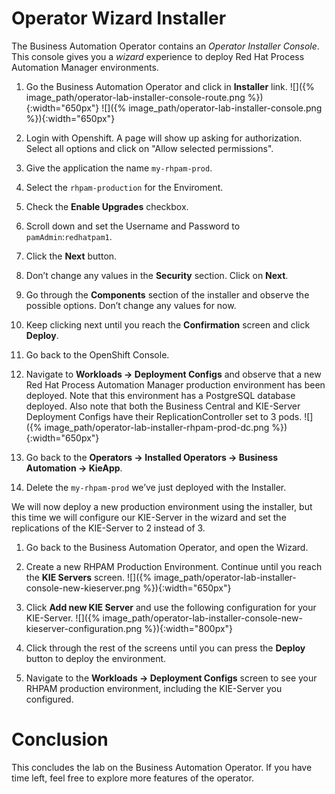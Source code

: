 Operator Wizard Installer
==================

The Business Automation Operator contains an *Operator Installer Console*. This console gives you a *wizard* experience to deploy Red Hat Process Automation Manager environments.

1.  Go the Business Automation Operator and click in **Installer** link. ![]({% image_path/operator-lab-installer-console-route.png %}){:width="650px"} ![]({% image_path/operator-lab-installer-console.png %}){:width="650px"}

2. Login with Openshift. A page will show up asking for authorization. Select all options and click on "Allow selected permissions".

2.  Give the application the name `my-rhpam-prod`.

3.  Select the `rhpam-production` for the Enviroment.

4.  Check the **Enable Upgrades** checkbox.

5.  Scroll down and set the Username and Password to `pamAdmin`:`redhatpam1`.

6.  Click the **Next** button.

7.  Don’t change any values in the **Security** section. Click on **Next**.

8.  Go through the **Components** section of the installer and observe the possible options. Don’t change any values for now.

9.  Keep clicking next until you reach the **Confirmation** screen and click **Deploy**.

10. Go back to the OpenShift Console.

11. Navigate to **Workloads → Deployment Configs** and observe that a new Red Hat Process Automation Manager production environment has been deployed. Note that this environment has a PostgreSQL database deployed. Also note that both the Business Central and KIE-Server Deployment Configs have their ReplicationController set to 3 pods. ![]({% image_path/operator-lab-installer-rhpam-prod-dc.png %}){:width="650px"}

12. Go back to the **Operators → Installed Operators → Business Automation → KieApp**.

13. Delete the `my-rhpam-prod` we’ve just deployed with the Installer.

We will now deploy a new production environment using the installer, but this time we will configure our KIE-Server in the wizard and set the replications of the KIE-Server to 2 instead of 3.

1.  Go back to the Business Automation Operator, and open the Wizard.

2.  Create a new RHPAM Production Environment. Continue until you reach the **KIE Servers** screen. ![]({% image_path/operator-lab-installer-console-new-kieserver.png %}){:width="650px"}

3.  Click **Add new KIE Server** and use the following configuration for your KIE-Server. ![]({% image_path/operator-lab-installer-console-new-kieserver-configuration.png %}){:width="800px"}

4.  Click through the rest of the screens until you can press the **Deploy** button to deploy the environment.

5.  Navigate to the **Workloads → Deployment Configs** screen to see your RHPAM production environment, including the KIE-Server you configured.

Conclusion
==========

This concludes the lab on the Business Automation Operator. If you have time left, feel free to explore more features of the operator.